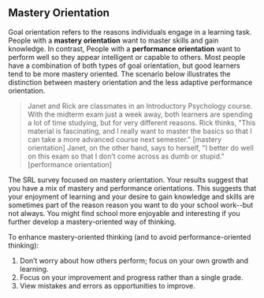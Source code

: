 ## Mastery Orientation

Goal orientation refers to the reasons individuals engage in a learning task.  People with a **mastery orientation** want to master skills and gain knowledge. In contrast, People with a **performance orientation** want to perform well so they appear intelligent or capable to others. Most people have a combination of both types of goal orientation, but good learners tend to be more mastery oriented. The scenario below illustrates the distinction between mastery orientation and the less adaptive performance orientation.

> Janet and Rick are classmates in an Introductory Psychology course. With the midterm exam just a week away, both learners are spending a lot of time studying, but for very different reasons. Rick thinks, "This material is fascinating, and I really want to master the basics so that I can take a more advanced course next semester." [mastery orientation] Janet, on the other hand, says to herself, "I better do well on this exam so that I don’t come across as dumb or stupid." [performance orientation]

The SRL survey focused on mastery orientation. Your results suggest that you have a mix of mastery and performance orientations. This suggests that your enjoyment of learning and your desire to gain knowledge and skills are sometimes part of the reason reason you want to do your school work--but not always. You might find school more enjoyable and interesting if you further develop a mastery-oriented way of thinking. 

To enhance mastery-oriented thinking (and to avoid performance-oriented thinking): 

1.	Don’t worry about how others perform; focus on your own growth and learning. 
2.	Focus on your improvement and progress rather than a single grade.
3.	View mistakes and errors as opportunities to improve.
